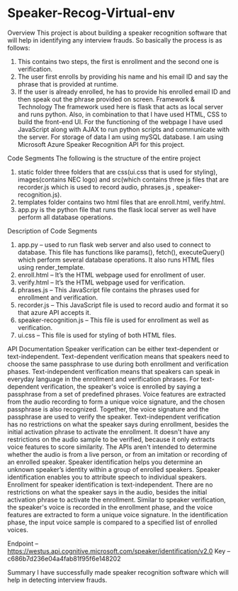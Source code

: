 # Speaker-Recog-Virtual-env

Overview
This project is about building a speaker recognition software that will help in identifying any interview frauds. So basically the process is as follows:
1.	This contains two steps, the first is enrollment and the second one is verification.
2.	The user first enrolls by providing his name and his email ID and say the phrase that is provided at runtime.
3.	If the user is already enrolled, he has to provide his enrolled email ID and then speak out the phrase provided on screen.
Framework & Technology
The framework used here is flask that acts as local server and runs python. Also, in combination to that I have used HTML, CSS to build the front-end UI. For the functioning of the webpage I have used JavaScript along with AJAX to run python scripts and communicate with the server. For storage of data I am using mySQL database. I am using Microsoft Azure Speaker Recognition API for this project.


Code Segments
The following is the structure of the entire project
1.	static folder three folders that are css(ui.css that is used for styling), images(contains NEC logo) and  src(which contains three js files that are recorder.js which is used to record audio, phrases.js , speaker-recognition.js).
2.	templates folder contains two html files that are enroll.html, verify.html.
3.	app.py is the python file that runs the flask local server as well have perform all database operations.


Description of Code Segments
1.	app.py – used to run flask web server and also used to connect to database. This file has functions like params(), fetch(), executeQuery() which perform several database operations. It also runs HTML files using render_template.
2.	enroll.html – It’s the HTML webpage used for enrollment of user.
3.	verify.html – It’s the HTML webpage used for verification.
4.	phrases.js – This JavaScript file contains the phrases used for enrollment and verification.
5.	recorder.js – This JavaScript file is used to record audio and format it so that azure API accepts it.
6.	speaker-recognition.js – This file is used for enrollment as well as verification. 
7.	ui.css – This file is used for styling of both HTML files.

API Documentation 
Speaker verification can be either text-dependent or text-independent. Text-dependent verification means that speakers need to choose the same passphrase to use during both enrollment and verification phases. Text-independent verification means that speakers can speak in everyday language in the enrollment and verification phrases.
For text-dependent verification, the speaker's voice is enrolled by saying a passphrase from a set of predefined phrases. Voice features are extracted from the audio recording to form a unique voice signature, and the chosen passphrase is also recognized. Together, the voice signature and the passphrase are used to verify the speaker.
Text-independent verification has no restrictions on what the speaker says during enrollment, besides the initial activation phrase to activate the enrollment. It doesn't have any restrictions on the audio sample to be verified, because it only extracts voice features to score similarity.
The APIs aren't intended to determine whether the audio is from a live person, or from an imitation or recording of an enrolled speaker.
Speaker identification helps you determine an unknown speaker’s identity within a group of enrolled speakers. Speaker identification enables you to attribute speech to individual speakers.
Enrollment for speaker identification is text-independent. There are no restrictions on what the speaker says in the audio, besides the initial activation phrase to activate the enrollment. Similar to speaker verification, the speaker's voice is recorded in the enrollment phase, and the voice features are extracted to form a unique voice signature. In the identification phase, the input voice sample is compared to a specified list of enrolled voices.

Endpoint – https://westus.api.cognitive.microsoft.com/speaker/identification/v2.0
Key – c686b7d236e04a4fab81f95f6e148202

Summary
I have successfully made speaker recognition software which will help in detecting interview frauds.
